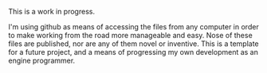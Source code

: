This is a work in progress.

I'm using github as means of accessing the files from any computer in order to make working from the road more manageable and easy. 
Nose of these files are published, nor are any of them novel or inventive. This is a template for a future project, and a means of progressing my own development as an engine programmer.
